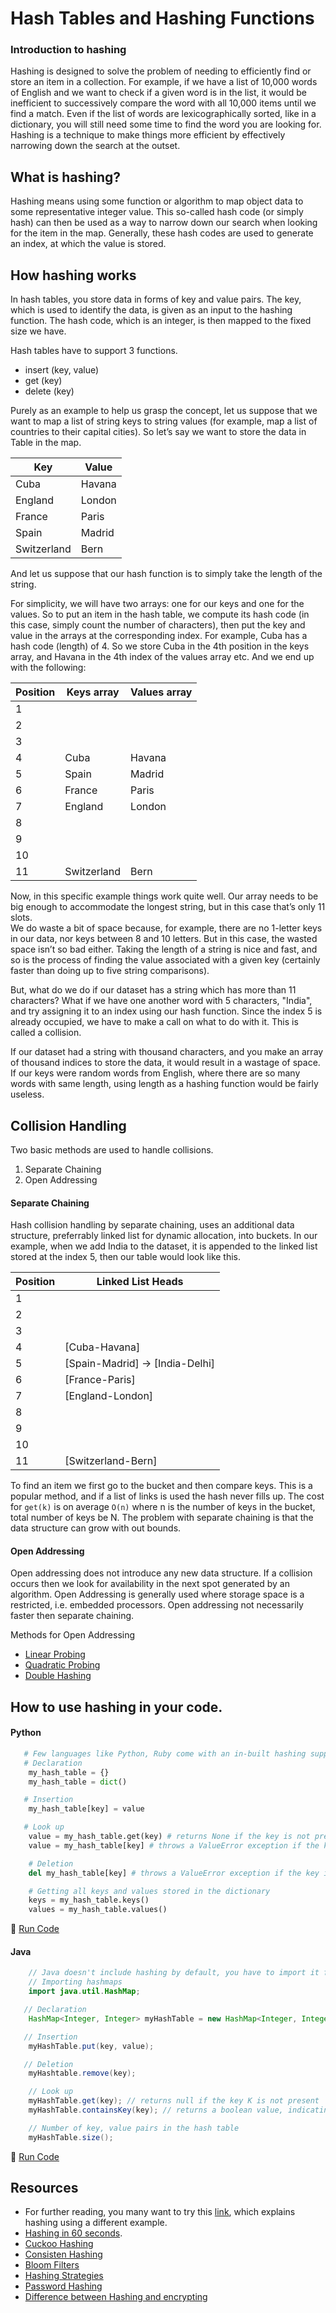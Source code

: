 # Hash Tables and Hashing Functions

### Introduction to hashing

Hashing is designed to solve the problem of needing to efficiently find or store an item in a collection.
For example, if we have a list of 10,000 words of English and we want to check if a given word is in the list, it would be inefficient to successively compare the word with all 10,000 items until we find a match. Even if the list of words are lexicographically sorted, like in a dictionary, you will still need some time to find the word you are looking for.
Hashing is a technique to make things more efficient by effectively narrowing down the search at the outset.

## What is hashing?

Hashing means using some function or algorithm to map object data to some representative integer value.
This so-called hash code (or simply hash) can then be used as a way to narrow down our search when looking for the item in the map.
Generally, these hash codes are used to generate an index, at which the value is stored.

## How hashing works

In hash tables, you store data in forms of key and value pairs. The key, which is used to identify the data, is given as an input to the hashing function. The hash code, which is an integer, is then mapped to the fixed size we have.

Hash tables have to support 3 functions.

- insert (key, value)
- get (key)
- delete (key)

Purely as an example to help us grasp the concept, let us suppose that we want to map a list of string keys to string values (for example, map a list of countries to their capital cities).
So let’s say we want to store the data in Table in the map.

Key             |    Value
----------------|-------------
Cuba            |    Havana
England         |    London
France          |    Paris
Spain           |    Madrid
Switzerland     |    Bern

And let us suppose that our hash function is to simply take the length of the string.

For simplicity, we will have two arrays: one for our keys and one for the values.
So to put an item in the hash table, we compute its hash code (in this case, simply count the number of characters), then put the key and value in the arrays at the corresponding index.
For example, Cuba has a hash code (length) of 4.
So we store Cuba in the 4th position in the keys array, and Havana in the 4th index of the values array etc. And we end up with the following:

Position             |   Keys array     |  Values array
---------------------|------------------|---------------
   1                 |                  |
   2                 |                  |
   3                 |                  |
   4                 |    Cuba          |    Havana
   5                 |    Spain         |    Madrid
   6                 |    France        |    Paris
   7                 |    England       |    London
   8                 |                  |
   9                 |                  |
   10                |                  |
   11                |  Switzerland     |    Bern


Now, in this specific example things work quite well.
Our array needs to be big enough to accommodate the longest string, but in this case that’s only 11 slots.  
We do waste a bit of space because, for example, there are no 1-letter keys in our data, nor keys between 8 and 10 letters. But in this case, the wasted space isn’t so bad either. Taking the length of a string is nice and fast, and so is the process of finding the value associated with a given key (certainly faster than doing up to five string comparisons).

But, what do we do if our dataset has a string which has more than 11 characters?
What if we have one another word with 5 characters, "India", and try assigning it to an index using our hash function. Since the index 5 is already occupied, we have to make a call on what to do with it. This is called a collision.

If our dataset had a string with thousand characters, and you make an array of thousand indices to store the data, it would result in a wastage of space. If our keys were random words from English, where there are so many words with same length, using length as a hashing function would be fairly useless.


## Collision Handling

Two basic methods are used to handle collisions.

1. Separate Chaining
2. Open Addressing

#### Separate Chaining

Hash collision handling by separate chaining, uses an additional data structure, preferrably linked list for dynamic allocation, into buckets. In our example, when we add India to the dataset, it is appended to the linked list stored at the index 5, then our table would look like this.

Position             | Linked List Heads                  |
---------------------|------------------------------------|
   1                 |                                    |
   2                 |                                    |
   3                 |                                    |
   4                 |    [Cuba-Havana]                   |    
   5                 |    [Spain-Madrid] -> [India-Delhi] |
   6                 |    [France-Paris]                  |
   7                 |    [England-London]                |
   8                 |                                    |
   9                 |                                    |
   10                |                                    |
   11                |    [Switzerland-Bern]             |


To find an item we first go to the bucket and then compare keys. This is a popular method, and if a list of links is used the hash never fills up. The cost for `get(k)` is on average `O(n)` where n is the number of keys in the bucket, total number of keys be N.
The problem with separate chaining is that the data structure can grow with out bounds.

#### Open Addressing

Open addressing does not introduce any new data structure.  If a collision occurs then we look for availability in the next spot generated by an algorithm. Open Addressing is generally used where storage space is a restricted, i.e. embedded processors. Open addressing not necessarily faster then separate chaining.

Methods for Open Addressing

- [Linear Probing](https://en.wikipedia.org/wiki/Linear_probing)
- [Quadratic Probing](https://en.wikipedia.org/wiki/Quadratic_probing)
- [Double Hashing](https://en.wikipedia.org/wiki/Double_hashing)


## How to use hashing in your code.

#### Python

```python
   # Few languages like Python, Ruby come with an in-built hashing support.
   # Declaration
    my_hash_table = {}
    my_hash_table = dict()

   # Insertion
    my_hash_table[key] = value

   # Look up
    value = my_hash_table.get(key) # returns None if the key is not present || Deferred in python 3, available in python 2
    value = my_hash_table[key] # throws a ValueError exception if the key is not present

    # Deletion
    del my_hash_table[key] # throws a ValueError exception if the key is not present

    # Getting all keys and values stored in the dictionary
    keys = my_hash_table.keys()
    values = my_hash_table.values()

```
:rocket: [Run Code](https://repl.it/CVtK)

#### Java

```java
    // Java doesn't include hashing by default, you have to import it from java.util library
    // Importing hashmaps
    import java.util.HashMap;

   // Declaration
    HashMap<Integer, Integer> myHashTable = new HashMap<Integer, Integer>(); // declares an empty map.

   // Insertion
    myHashTable.put(key, value);

   // Deletion
    myHashtable.remove(key);

    // Look up
    myHashTable.get(key); // returns null if the key K is not present
    myHashTable.containsKey(key); // returns a boolean value, indicating the presence of a key

    // Number of key, value pairs in the hash table
    myHashTable.size();

```
:rocket: [Run Code](https://repl.it/CVt1)


## Resources

- For further reading, you many want to try this [link](http://geeksquiz.com/hashing-set-1-introduction/), which explains hashing using a different example.
- [Hashing in 60 seconds](https://www.youtube.com/watch?v=x05KubVlh_M).
- [Cuckoo Hashing](https://www.youtube.com/watch?v=HRzg0SzFLQQ)
- [Consisten Hashing](https://www.youtube.com/watch?v=jznJKL0CrxM)
- [Bloom Filters](https://www.youtube.com/watch?v=-SuTGoFYjZs)
- [Hashing Strategies](https://www.youtube.com/watch?v=D65JQ0qQwZk)
- [Password Hashing](https://crackstation.net/hashing-security.htm)
- [Difference between Hashing and encrypting](http://stackoverflow.com/questions/326699/difference-between-hashing-a-password-and-encrypting-it)
